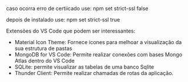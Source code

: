 caso ocorra erro de certiicado use:
npm set strict-ssl false

depois de instalado use:
npm set strict-ssl true

Extensões do VS Code que podem ser interessantes:

 - Material Icon Theme: Fornece icones para melhoar a visualização da sua estrutura de pastas
 - MongoDB for VS Code: Permite realizar conexões com bases Mongo Atlas dentro do VS Code
 - SQLite: permite visualizar as tabelas de uma banco Sqlite
 - Thunder Client: Permite realizar chamadas de rotas da aplicação.